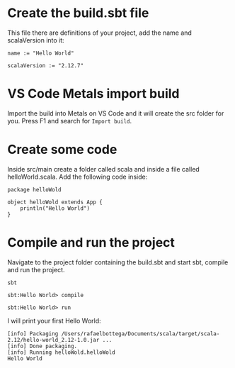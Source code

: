 # Create the build.sbt file

This file there are definitions of your project, add the name and scalaVersion into it:

```
name := "Hello World"

scalaVersion := "2.12.7"
```

# VS Code Metals import build

Import the build into Metals on VS Code and it will create the src folder for you.
Press F1 and search for `Import build`.

# Create some code

Inside src/main create a folder called scala and inside a file called helloWorld.scala.
Add the following code inside:

```
package helloWold

object helloWold extends App {
    println("Hello World")
}
```

# Compile and run the project 

Navigate to the project folder containing the build.sbt and start sbt, compile and run the project.

```
sbt
```

```
sbt:Hello World> compile
```

```
sbt:Hello World> run
```

I will print your first Hello World:

```
[info] Packaging /Users/rafaelbottega/Documents/scala/target/scala-2.12/hello-world_2.12-1.0.jar ...
[info] Done packaging.
[info] Running helloWold.helloWold 
Hello World
```